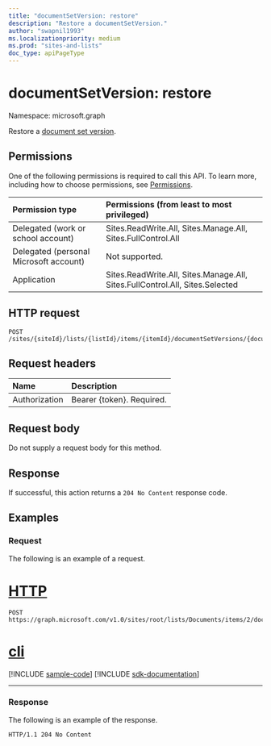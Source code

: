 ```yaml
---
title: "documentSetVersion: restore"
description: "Restore a documentSetVersion."
author: "swapnil1993"
ms.localizationpriority: medium
ms.prod: "sites-and-lists"
doc_type: apiPageType
---
```


# documentSetVersion: restore
Namespace: microsoft.graph

Restore a [document set version](../resources/documentsetversion.md).

## Permissions
One of the following permissions is required to call this API. To learn more, including how to choose permissions, see [Permissions](/graph/permissions-reference).

| Permission type                        | Permissions (from least to most privileged)                                  |
|:---------------------------------------|:-----------------------------------------------------------------------------|
| Delegated (work or school account)     | Sites.ReadWrite.All, Sites.Manage.All, Sites.FullControl.All                 |
| Delegated (personal Microsoft account) | Not supported.                                                               |
| Application                            | Sites.ReadWrite.All, Sites.Manage.All, Sites.FullControl.All, Sites.Selected |

## HTTP request

<!-- {
  "blockType": "ignored"
}
-->
``` http
POST /sites/{siteId}/lists/{listId}/items/{itemId}/documentSetVersions/{documentSetVersionId}/restore
```

## Request headers
|Name|Description|
|:---|:---|
|Authorization|Bearer {token}. Required.|

## Request body
Do not supply a request body for this method.

## Response

If successful, this action returns a `204 No Content` response code.

## Examples

### Request

The following is an example of a request.



# [HTTP](#tab/http)
<!-- {
  "blockType": "request",
  "name": "documentsetversionthis.restore",
  "sampleKeys": ["root", "Documents", "2", "1"]
}
-->
``` http
POST https://graph.microsoft.com/v1.0/sites/root/lists/Documents/items/2/documentSetVersions/1/restore
```

# [cli](#tab/cli)
[!INCLUDE [sample-code](../includes/snippets/cli/documentsetversionthisrestore-cli-snippets.md)]
[!INCLUDE [sdk-documentation](../includes/snippets/snippets-sdk-documentation-link.md)]

---


### Response

The following is an example of the response.

<!-- {
  "blockType": "response",
  "name": "documentsetversionthis.restore",
  "truncated": true
}
-->
``` http
HTTP/1.1 204 No Content
```

